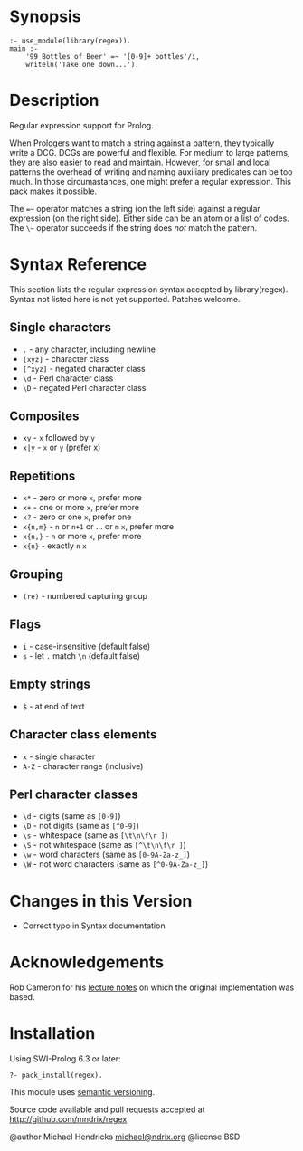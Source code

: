 # Synopsis

    :- use_module(library(regex)).
    main :-
        '99 Bottles of Beer' =~ '[0-9]+ bottles'/i,
        writeln('Take one down...').

# Description

Regular expression support for Prolog.

When Prologers want to match a string against a pattern, they typically write a DCG.  DCGs are powerful and flexible.  For medium to large patterns, they are also easier to read and maintain.  However, for small and local patterns the overhead of writing and naming auxiliary predicates can be too much.  In those circumastances, one might prefer a regular expression.  This pack makes it possible.

The `=~` operator matches a string (on the left side) against a regular expression (on the right side).  Either side can be an atom or a list of codes.  The `\~` operator succeeds if the string does _not_ match the pattern.

# Syntax Reference

This section lists the regular expression syntax accepted by library(regex).  Syntax not listed here is not yet supported.  Patches welcome.

## Single characters

  * `.` - any character, including newline
  * `[xyz]` - character class
  * `[^xyz]` - negated character class
  * `\d` - Perl character class
  * `\D` - negated Perl character class

## Composites

  * `xy` - `x` followed by `y`
  * `x|y` - `x` or `y` (prefer x)

## Repetitions

  * `x*` - zero or more `x`, prefer more
  * `x+` - one or more `x`, prefer more
  * `x?` - zero or one `x`, prefer one
  * `x{n,m}` - `n` or `n+1` or ... or `m` `x`, prefer more
  * `x{n,}` - `n` or more `x`, prefer more
  * `x{n}` - exactly `n` `x`

## Grouping

  * `(re)` - numbered capturing group

## Flags

  * `i` - case-insensitive (default false)
  * `s` - let `.` match `\n` (default false)

## Empty strings

  * `$` - at end of text

## Character class elements

  * `x` - single character
  * `A-Z` - character range (inclusive)

## Perl character classes

  * `\d` - digits (same as `[0-9]`)
  * `\D` - not digits (same as `[^0-9]`)
  * `\s` - whitespace (same as `[\t\n\f\r ]`)
  * `\S` - not whitespace (same as `[^\t\n\f\r ]`)
  * `\w` - word characters (same as `[0-9A-Za-z_]`)
  * `\W` - not word characters (same as `[^0-9A-Za-z_]`)

# Changes in this Version

  * Correct typo in Syntax documentation

# Acknowledgements

Rob Cameron for his [lecture notes](http://www.cs.sfu.ca/~cameron/Teaching/384/99-3/regexp-plg.html) on which the original implementation was based.

# Installation

Using SWI-Prolog 6.3 or later:

    ?- pack_install(regex).

This module uses [semantic versioning](http://semver.org/).

Source code available and pull requests accepted at
http://github.com/mndrix/regex

@author Michael Hendricks <michael@ndrix.org>
@license BSD
